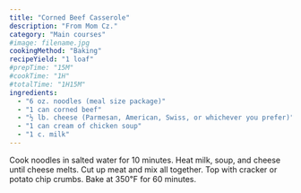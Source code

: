 ```yaml
---
title: "Corned Beef Casserole"
description: "From Mom Cz."
category: "Main courses"
#image: filename.jpg
cookingMethod: "Baking"
recipeYield: "1 loaf"
#prepTime: "15M"
#cookTime: "1H"
#totalTime: "1H15M"
ingredients:
  - "6 oz. noodles (meal size package)"
  - "1 can corned beef"
  - "½ lb. cheese (Parmesan, American, Swiss, or whichever you prefer)"
  - "1 can cream of chicken soup"
  - "1 c. milk"
---
```


Cook noodles in salted water for 10 minutes.
Heat milk, soup, and cheese until cheese melts.
Cut up meat and mix all together. Top with cracker or potato chip crumbs.
Bake at 350℉ for 60 minutes.
